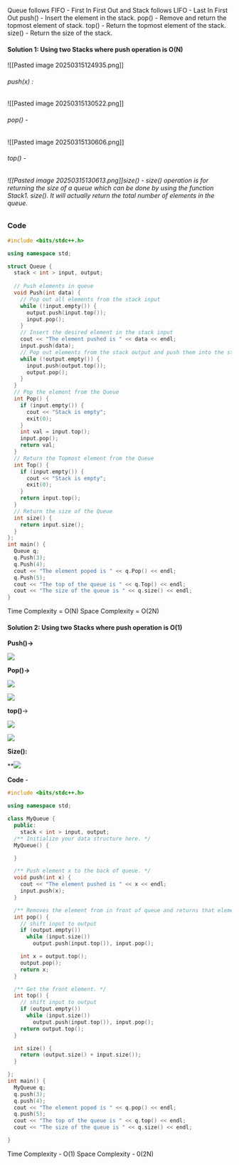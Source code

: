 Queue follows FIFO - First In First Out and Stack follows LIFO - Last In First Out
push() - Insert the element in the stack.
pop() - Remove and return the topmost element of stack.
top() - Return the topmost element of the stack. 
size() - Return the size of the stack.

#### Solution 1: Using two Stacks where push operation is O(N)

![[Pasted image 20250315124935.png]] 
###### push(x) :
![[Pasted image 20250315130522.png]]
###### pop() -
![[Pasted image 20250315130606.png]]
###### top() -
###### ![[Pasted image 20250315130613.png]]size() - size() operation is for returning the size of a queue which can be done by using the function Stack1. size(). It will actually return the total number of elements in the queue.

### Code 

```cpp
#include <bits/stdc++.h>

using namespace std;

struct Queue {
  stack < int > input, output;
  
  // Push elements in queue
  void Push(int data) {
    // Pop out all elements from the stack input
    while (!input.empty()) {
      output.push(input.top());
      input.pop();
    }
    // Insert the desired element in the stack input
    cout << "The element pushed is " << data << endl;
    input.push(data);
    // Pop out elements from the stack output and push them into the stack input
    while (!output.empty()) {
      input.push(output.top());
      output.pop();
    }
  }
  // Pop the element from the Queue
  int Pop() {
    if (input.empty()) {
      cout << "Stack is empty";
      exit(0);
    }
    int val = input.top();
    input.pop();
    return val;
  }
  // Return the Topmost element from the Queue
  int Top() {
    if (input.empty()) {
      cout << "Stack is empty";
      exit(0);
    }
    return input.top();
  }
  // Return the size of the Queue
  int size() {
    return input.size();
  }
};
int main() {
  Queue q;
  q.Push(3);
  q.Push(4);
  cout << "The element poped is " << q.Pop() << endl;
  q.Push(5);
  cout << "The top of the queue is " << q.Top() << endl;
  cout << "The size of the queue is " << q.size() << endl;
}
```

Time Complexity = O(N)
Space Complexity = O(2N)

#### Solution 2: Using two Stacks where push operation is O(1)

**Push()->**

**![](https://lh5.googleusercontent.com/cyrQpSoer5LXYHsWlE7EexruYcBcHOOYR6dFWVhwG8ZhIV0N6ZQ5BqGYaVQnxCfe86bL999w7DRTK0xNLGzapCvDUnc-IdwN24arTdyFTpuO5Wx4Mx5V4K2b86s7d1ZApLvfRz8n)**

**Pop()->**

![](https://lh6.googleusercontent.com/SCtOoeI2c7RfhqiTJ04h6S6ypvD8D56X0xADIHJp4kkLqjjpA_9Hh0cSSWVS1ud-NPhaRNjt91tGE_vkYHU5oh7dW7-96M3xW44RcafiX-EcsJAoF3ux45ntrB7bi4Xadx-Px1eY)

![](https://lh3.googleusercontent.com/AlCUaPu7QOThJqIXiiUvOaxxft_GrbLZZf4WmSEOqjJmPUJjLzjzrCxQdi18kyQc_Q97lkazuL-H07ciVUrvZ_KCXY8nnH6YjyEw9I4KhYXuzT8wmoW1IGmUmnu8gOaTb3yfy94k)

**top()**->

![](https://lh4.googleusercontent.com/hHNIa47YcwkZ0h9M94cxYBIuLl89TP8TJkbPOJcXcC5TWFNxlTtFWR8wq454ab4ShPK44w9LRUAZBsH3CN8kiF96LlxxqqyBlMnsYhVzj09zjbS6jAOF-oaoyjVPGLLQZJGSISfN)

![](https://lh3.googleusercontent.com/45nuKRNKUuc90kPtPB-iF9rna58jlPvHuceM1c5vo2IVsFB1E5JeWsaFRUboa7BNrVdzpAvGjvqxIw8gm3_Ssb7XncavzVU_iVLvVtuAvO084cFcIHZt91YlPYAxHdu1AwT6uyee)

**Size():**

**![](https://lh5.googleusercontent.com/wZaLy37CL0kx0VtN73DmjmiSuvHjSdPlzS3BNIfnbZz8i5QtLao1Mjb6QoVJCy53OCczCVHs3f5GCeHkYUqimJI_aT_oXp_HKZ1HThaqjcskYfQCINjq1qsjxQlTJIgwCR3W4J8X)

**Code** -
```cpp
#include <bits/stdc++.h>

using namespace std;

class MyQueue {
  public:
    stack < int > input, output;
  /** Initialize your data structure here. */
  MyQueue() {

  }

  /** Push element x to the back of queue. */
  void push(int x) {
    cout << "The element pushed is " << x << endl;
    input.push(x);
  }

  /** Removes the element from in front of queue and returns that element. */
  int pop() {
    // shift input to output 
    if (output.empty())
      while (input.size())
        output.push(input.top()), input.pop();

    int x = output.top();
    output.pop();
    return x;
  }

  /** Get the front element. */
  int top() {
    // shift input to output 
    if (output.empty())
      while (input.size())
        output.push(input.top()), input.pop();
    return output.top();
  }

  int size() {
    return (output.size() + input.size()); 
  }

};
int main() {
  MyQueue q;
  q.push(3);
  q.push(4);
  cout << "The element poped is " << q.pop() << endl;
  q.push(5);
  cout << "The top of the queue is " << q.top() << endl;
  cout << "The size of the queue is " << q.size() << endl;

}
```

Time Complexity - O(1)
Space Complexity - 0(2N)
